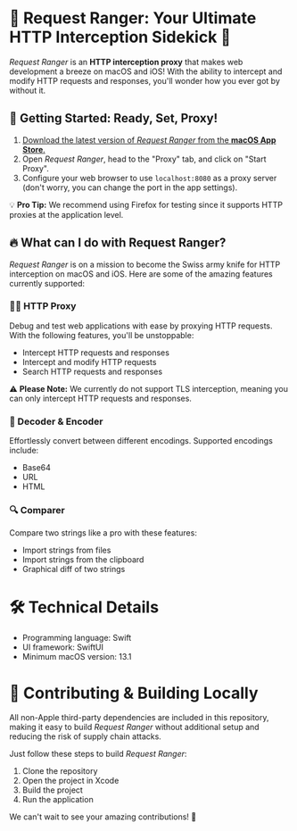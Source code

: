 # 🌟 Request Ranger: Your Ultimate HTTP Interception Sidekick 🌟
_Request Ranger_ is an **HTTP interception proxy** that makes web development a breeze on macOS and iOS! With the ability to intercept and modify HTTP requests and responses, you'll wonder how you ever got by without it.

## 🚀 Getting Started: Ready, Set, Proxy!
1. [Download the latest version of _Request Ranger_ from the **macOS App Store**.](https://apps.apple.com/app/request-ranger/id6447005293)
2. Open _Request Ranger_, head to the "Proxy" tab, and click on "Start Proxy".
3. Configure your web browser to use `localhost:8080` as a proxy server (don't worry, you can change the port in the app settings).

💡 **Pro Tip:** We recommend using Firefox for testing since it supports HTTP proxies at the application level.

## 🔥 What can I do with Request Ranger?
_Request Ranger_ is on a mission to become the Swiss army knife for HTTP interception on macOS and iOS. Here are some of the amazing features currently supported:

### 🕵️‍♂️ HTTP Proxy
Debug and test web applications with ease by proxying HTTP requests. With the following features, you'll be unstoppable:

- Intercept HTTP requests and responses
- Intercept and modify HTTP requests
- Search HTTP requests and responses

⚠️ **Please Note:** We currently do not support TLS interception, meaning you can only intercept HTTP requests and responses.

### 🔄 Decoder & Encoder
Effortlessly convert between different encodings. Supported encodings include:

- Base64
- URL
- HTML

### 🔍 Comparer
Compare two strings like a pro with these features:

- Import strings from files
- Import strings from the clipboard
- Graphical diff of two strings

# 🛠 Technical Details
- Programming language: Swift
- UI framework: SwiftUI
- Minimum macOS version: 13.1

# 🤝 Contributing & Building Locally
All non-Apple third-party dependencies are included in this repository, making it easy to build _Request Ranger_ without additional setup and reducing the risk of supply chain attacks.

Just follow these steps to build _Request Ranger_:

1. Clone the repository
2. Open the project in Xcode
3. Build the project
4. Run the application

We can't wait to see your amazing contributions! 🎉
